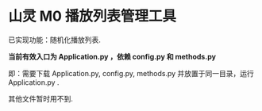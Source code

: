 # 山灵 M0 播放列表管理工具

已实现功能：随机化播放列表.

**当前有效入口为 Application.py ，依赖 config.py 和 methods.py**

即：需要下载 Application.py, config.py, methods.py 并放置于同一目录，运行 Application.py .

其他文件暂时用不到.